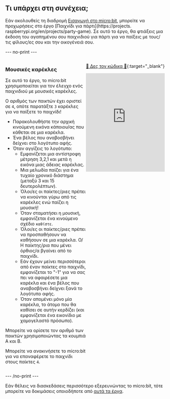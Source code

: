 ## Τι υπάρχει στη συνέχεια;

Εάν ακολουθείς τη διαδρομή [Εισαγωγή στο micro:bit](https://projects.raspberrypi.org/en/raspberrypi/microbit-intro), μπορείτε να προχωρήσεις στο έργο [Παιχνίδι για πάρτι](https://projects. raspberrypi.org/en/projects/party-game). Σε αυτό το έργο, θα φτιάξεις μια έκδοση του αγαπημένου σου παιχνιδιού για πάρτι για να παίξεις με τους/τις φίλους/ες σου και την οικογένειά σου.

\--- no-print ---

<div style="display: flex; flex-wrap: wrap">
<div style="flex-basis: 200px; flex-grow: 1">  

### Μουσικές καρέκλες

Σε αυτό το έργο, το micro:bit χρησιμοποιείται για τον έλεγχο ενός παιχνιδιού με μουσικές καρέκλες.

Ο αριθμός των παικτών έχει οριστεί σε `4`, οπότε παρατάξτε `3` καρέκλες για να παίξετε το παιχνίδι!

- Παρακολουθήστε την αρχική κινούμενη εικόνα κάποιου/ας που κάθεται σε μια καρέκλα.
- Ένα βέλος που αναβοσβήνει δείχνει στο λογότυπο αφής.
- Όταν αγγίζεις το λογότυπο:
  - Εμφανίζεται μια αντίστροφη μέτρηση 3,2,1 και μετά η εικόνα μιας άδειας καρέκλας.
  - Μια μελωδία παίζει για ένα τυχαίο χρονικό διάστημα (μεταξύ 3 και 15 δευτερολέπτων).
  - Όλοι/ες οι παίκτες/ριες πρέπει να κινούνται γύρω από τις καρέκλες ενώ παίζει η μουσική!
  - Όταν σταματήσει η μουσική, εμφανίζεται ένα κινούμενο σχέδιο `καθίστε`.
  - Όλοι/ες οι παίκτες/ριες πρέπει να προσπαθήσουν να καθήσουν σε μια καρέκλα. Ο/Η παίκτης/ρια που μένει όρθιος/α βγαίνει από το παιχνίδι.
  - Εάν έχουν μείνει περισσότεροι από έναν παίκτες στο παιχνίδι, εμφανίζεται το "-1" για να σας πει να αφαιρέσετε μια καρέκλα και ένα βέλος που αναβοσβήνει δείχνει ξανά το λογότυπο αφής.
  - Όταν απομένει μόνο μία καρέκλα, το άτομο που θα καθίσει σε αυτήν κερδίζει (και εμφανίζεται ένα εικονίδιο με χαμογελαστό πρόσωπο).

Μπορείτε να ορίσετε τον αριθμό των παικτών χρησιμοποιώντας τα κουμπιά A και B.

Μπορείτε να ανακινήσετε το micro:bit για να επαναφέρετε το παιχνίδι στους παίκτες `4`.

</div>

<div>

[👀 Δες τον κώδικα 👀](https://makecode.microbit.org/_8o7R5MEfC4m3){:target="_blank"}

<div style="position:relative;height:0;padding-bottom:125%;overflow:hidden;"><iframe style="position:absolute;top:0;left:0;width:100%;height:100%;" src="https://makecode.microbit.org/---run?id=_8o7R5MEfC4m3" allowfullscreen="allowfullscreen" sandbox="allow-popups allow-forms allow-scripts allow-same-origin" frameborder="0"></iframe></div>

</div>

<div>

\--- /no-print ---

Εάν θέλεις να διασκεδάσεις περισσότερο εξερευνώντας το micro:bit, τότε μπορείτε να δοκιμάσεις οποιοδήποτε από [αυτά τα έργα](https://projects.raspberrypi.org/en/projects?hardware%5B%5D=microbit).
